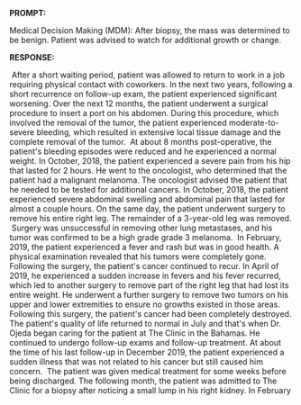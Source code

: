 **PROMPT:**

Medical Decision Making (MDM): After biopsy, the mass was determined to be benign. Patient was advised to watch for additional growth or change. 

**RESPONSE:**

  After a short waiting period, patient was allowed to return to work in a job requiring physical contact with coworkers. In the next two years, following a short recurrence on follow-up exam, the patient experienced significant worsening. Over the next 12 months, the patient underwent a surgical procedure to insert a port on his abdomen. During this procedure, which involved the removal of the tumor, the patient experienced moderate-to-severe bleeding, which resulted in extensive local tissue damage and the complete removal of the tumor.  At about 8 months post-operative, the patient's bleeding episodes were reduced and he experienced a normal weight. In October, 2018, the patient experienced a severe pain from his hip that lasted for 2 hours. He went to the oncologist, who determined that the patient had a malignant melanoma. The oncologist advised the patient that he needed to be tested for additional cancers. In October, 2018, the patient experienced severe abdominal swelling and abdominal pain that lasted for almost a couple hours. On the same day, the patient underwent surgery to remove his entire right leg. The remainder of a 3-year-old leg was removed.  Surgery was unsuccessful in removing other lung metastases, and his tumor was confirmed to be a high grade grade 3 melanoma.  In February, 2019, the patient experienced a fever and rash but was in good health. A physical examination revealed that his tumors were completely gone.  Following the surgery, the patient's cancer continued to recur. In April of 2019, he experienced a sudden increase in fevers and his fever recurred, which led to another surgery to remove part of the right leg that had lost its entire weight. He underwent a further surgery to remove two tumors on his upper and lower extremities to ensure no growths existed in those areas. Following this surgery, the patient's cancer had been completely destroyed. The patient's quality of life returned to normal in July and that's when Dr. Ojeda began caring for the patient at The Clinic in the Bahamas. He continued to undergo follow-up exams and follow-up treatment. At about the time of his last follow-up in December 2019, the patient experienced a sudden illness that was not related to his cancer but still caused him concern.  The patient was given medical treatment for some weeks before being discharged. The following month, the patient was admitted to The Clinic for a biopsy after noticing a small lump in his right kidney. In February
